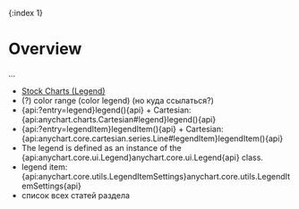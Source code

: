 {:index 1}
# Overview

...

* [Stock Charts (Legend)](../../Stock_Charts/Legend)
* (?) color range (color legend) (но куда ссылаться?)
* {api:?entry=legend}legend(){api} + Cartesian: {api:anychart.charts.Cartesian#legend}legend(){api}
* {api:?entry=legendItem}legendItem(){api} + Cartesian: {api:anychart.core.cartesian.series.Line#legendItem}legendItem(){api}
* The legend is defined as an instance of the {api:anychart.core.ui.Legend}anychart.core.ui.Legend{api} class.
* legend item: {api:anychart.core.utils.LegendItemSettings}anychart.core.utils.LegendItemSettings{api}
* список всех статей раздела
